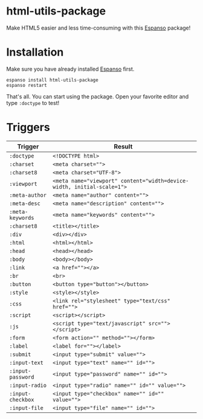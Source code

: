 # html-utils-package

Make HTML5 easier and less time-consuming with this [Espanso](https://espanso.org/) package!

# Installation

Make sure you have already installed [Espanso](https://espanso.org/install/) first.

```
espanso install html-utils-package
espanso restart
```

That's all. You can start using the package. Open your favorite editor and type `:doctype` to test!

# Triggers

| Trigger  | Result |
| ------------- | ------------- |
| `:doctype` | `<!DOCTYPE html>` |
| `:charset` | `<meta charset="">` |
| `:charset8` | `<meta charset="UTF-8">` |
| `:viewport` | `<meta name="viewport" content="width=device-width, initial-scale=1">` |
| `:meta-author` | `<meta name="author" content="">` |
| `:meta-desc` | `<meta name="description" content="">` |
| `:meta-keywords` | `<meta name="keywords" content="">` |
| `:charset8` | `<title></title>` |
| `:div` | `<div></div>` |
| `:html` | `<html></html>` |
| `:head` | `<head></head>` |
| `:body` | `<body></body>` |
| `:link` | `<a href=""></a>` |
| `:br` | `<br>` |
| `:button` | `<button type="button"></button> ` |
| `:style` | `<style></style>` |
| `:css` | `<link rel="stylesheet" type="text/css" href="">` |
| `:script` | `<script></script>` |
| `:js` | `<script type="text/javascript" src=""></script>` |
| `:form` | `<form action="" method=""></form>` |
| `:label` | `<label for=""></label>` |
| `:submit` | `<input type="submit" value="">` |
| `:input-text` | `<input type="text" name="" id="">` |
| `:input-password` | `<input type="password" name="" id="">` |
| `:input-radio` | `<input type="radio" name="" id="" value="">` |
| `:input-checkbox` | `<input type="checkbox" name="" id="" value="">` |
| `:input-file` | `<input type="file" name="" id="">` |